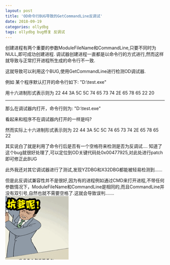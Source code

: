 ```yaml
---
layout: post
title: 'OD命令行BUG导致的GetCommandLine反调试'
date: 2018-09-19
categories: ollydbg
tags: ollydbg bug修复 反调试
---
```


创建进程有两个重要的参数ModuleFileName和CommandLine,只要不同时为NULL,即可成功创建进程.
调试器创建进程一直都是以命令行的方式进行,然而这样就导致与正常打开进程所生成的命令行不一致.

这就导致可以利用这个BUG,使用GetCommandLine进行检测OD调试器.

例如
某个程序默认打开的命令行如下:
"D:\\test.exe" 

用十六进制形式表示则为
22 44 3A 5C 5C 74 65 73 74 2E 65 78 65 22 20
	
---
那么在调试器内打开，命令行则为:
"D:\\test.exe"

看起来和程序不在调试器内打开的一样是吗?

然而实际上十六进制形式表示则为
22 44 3A 5C 5C 74 65 73 74 2E 65 78 65 22

其实说白了就是利用了命令行后是否有一个空格符来检测是否为反调试....
知道了这个bug就很好处理了,可以定位到OD关键代码处0x00477925,对此处进行patch即可修正此BUG

此外我还对其它调试器进行了测试,发现YZDBG和X32DBG都能被轻易检测到......

但是此反调试兼容性并不是很好,因为有的进程例如通过CMD来打开进程,不带任何参数情况下，ModuleFileName和CommandLine是相同的,而且CommandLine并没有双引号,自然也就不需要空格了.这就会导致误判.......
![坑爹](/assets/img/坑爹.gif)